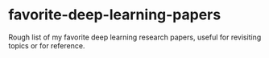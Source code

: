 # favorite-deep-learning-papers
Rough list of my favorite deep learning research papers, useful for revisiting topics or for reference. 

